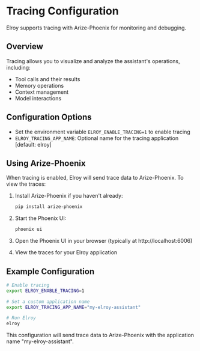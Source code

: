 # Tracing Configuration

Elroy supports tracing with Arize-Phoenix for monitoring and debugging.

## Overview

Tracing allows you to visualize and analyze the assistant's operations, including:
- Tool calls and their results
- Memory operations
- Context management
- Model interactions

## Configuration Options

* Set the environment variable `ELROY_ENABLE_TRACING=1` to enable tracing
* `ELROY_TRACING_APP_NAME`: Optional name for the tracing application [default: elroy]

## Using Arize-Phoenix

When tracing is enabled, Elroy will send trace data to Arize-Phoenix. To view the traces:

1. Install Arize-Phoenix if you haven't already:
   ```bash
   pip install arize-phoenix
   ```

2. Start the Phoenix UI:
   ```bash
   phoenix ui
   ```

3. Open the Phoenix UI in your browser (typically at http://localhost:6006)

4. View the traces for your Elroy application

## Example Configuration

```bash
# Enable tracing
export ELROY_ENABLE_TRACING=1

# Set a custom application name
export ELROY_TRACING_APP_NAME="my-elroy-assistant"

# Run Elroy
elroy
```

This configuration will send trace data to Arize-Phoenix with the application name "my-elroy-assistant".
